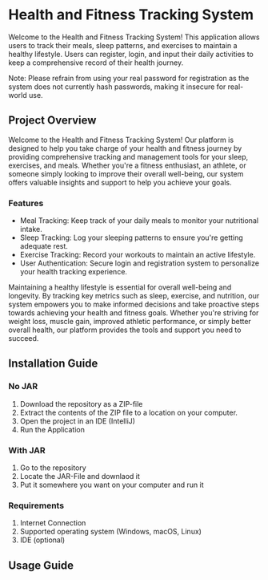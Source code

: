 # **Health and Fitness Tracking System**

Welcome to the Health and Fitness Tracking System! This application allows users to track their meals, sleep patterns, and exercises to maintain a healthy lifestyle. Users can register, login, and input their daily activities to keep a comprehensive record of their health journey.

Note: Please refrain from using your real password for registration as the system does not currently hash passwords, making it insecure for real-world use.

## **Project Overview**

Welcome to the Health and Fitness Tracking System! Our platform is designed to help you take charge of your health and fitness journey by providing comprehensive tracking and management tools for your sleep, exercises, and meals. Whether you're a fitness enthusiast, an athlete, or someone simply looking to improve their overall well-being, our system offers valuable insights and support to help you achieve your goals.

### **Features**

  - Meal Tracking: Keep track of your daily meals to monitor your nutritional intake.
  - Sleep Tracking: Log your sleeping patterns to ensure you're getting adequate rest.
  - Exercise Tracking: Record your workouts to maintain an active lifestyle.
  - User Authentication: Secure login and registration system to personalize your health tracking experience.


Maintaining a healthy lifestyle is essential for overall well-being and longevity. By tracking key metrics such as sleep, exercise, and nutrition, our system empowers you to make informed decisions and take proactive steps towards achieving your health and fitness goals. Whether you're striving for weight loss, muscle gain, improved athletic performance, or simply better overall health, our platform provides the tools and support you need to succeed.

## **Installation Guide**

### **No JAR**

1. Download the repository as a ZIP-file
2. Extract the contents of the ZIP file to a location on your computer.
3. Open the project in an IDE (IntelliJ)
4. Run the Application

### **With JAR**

1. Go to the repository
2. Locate the JAR-File and downlaod it
3. Put it somewhere you want on your computer and run it

### **Requirements**

1. Internet Connection
2. Supported operating system (Windows, macOS, Linux)
3. IDE (optional)

## **Usage Guide**

